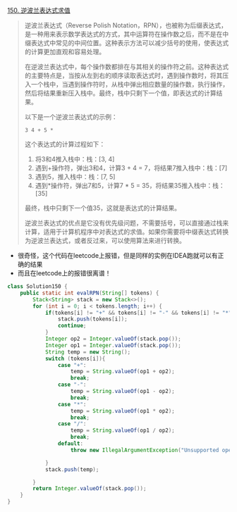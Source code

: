 [150. 逆波兰表达式求值](https://leetcode.cn/problems/evaluate-reverse-polish-notation/)

> 逆波兰表达式（Reverse Polish Notation，RPN），也被称为后缀表达式，是一种用来表示数学表达式的方式，其中运算符在操作数之后，而不是在中缀表达式中常见的中间位置。这种表示方法可以减少括号的使用，使表达式的计算更加直观和容易处理。
>
> 在逆波兰表达式中，每个操作数都排在与其相关的操作符之前。这种表达式的主要特点是，当按从左到右的顺序读取表达式时，遇到操作数时，将其压入一个栈中，当遇到操作符时，从栈中弹出相应数量的操作数，执行操作，然后将结果重新压入栈中。最终，栈中只剩下一个值，即表达式的计算结果。
>
> 以下是一个逆波兰表达式的示例：
> ```
> 3 4 + 5 *
> ```
>
> 这个表达式的计算过程如下：
>
> 1. 将3和4推入栈中：栈：[3, 4]
> 2. 遇到+操作符，弹出3和4，计算3 + 4 = 7，将结果7推入栈中：栈：[7]
> 3. 遇到5，推入栈中：栈：[7, 5]
> 4. 遇到*操作符，弹出7和5，计算7 * 5 = 35，将结果35推入栈中：栈：[35]
>
> 最终，栈中只剩下一个值35，这就是表达式的计算结果。
>
> 逆波兰表达式的优点是它没有优先级问题，不需要括号，可以直接通过栈来计算，适用于计算机程序中对表达式的求值。如果你需要将中缀表达式转换为逆波兰表达式，或者反过来，可以使用算法来进行转换。

+ 很奇怪，这个代码在leetcode上报错，但是同样的实例在IDEA跑就可以有正确的结果
+ 而且在leetcode上的报错很离谱！

```java
class Solution150 {
    public static int evalRPN(String[] tokens) {
        Stack<String> stack = new Stack<>();
        for (int i = 0; i < tokens.length; i++) {
            if(tokens[i] != "+" && tokens[i] != "-" && tokens[i] != "*" && tokens[i] != "/" ){
                stack.push(tokens[i]);
                continue;
            }
            Integer op2 = Integer.valueOf(stack.pop());
            Integer op1 = Integer.valueOf(stack.pop());
            String temp = new String();
            switch (tokens[i]){
                case "+":
                    temp = String.valueOf(op1 + op2);
                    break;
                case "-":
                    temp = String.valueOf(op1 - op2);
                    break;
                case "*":
                    temp = String.valueOf(op1 * op2);
                    break;
                case "/":
                    temp = String.valueOf(op1 / op2);
                    break;
                default:
                    throw new IllegalArgumentException("Unsupported operator: " + op1);

            }
            stack.push(temp);

        }
        return Integer.valueOf(stack.pop());
    }
}
```

